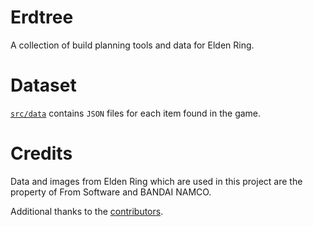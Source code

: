 # Erdtree

A collection of build planning tools and data for Elden Ring. 

# Dataset

[`src/data`](src/data) contains `JSON` files for each item found in the game. 

# Credits

Data and images from Elden Ring which are used in this project are the property of From Software and BANDAI NAMCO.

Additional thanks to the [contributors](CONTRIBUTORS.md).
